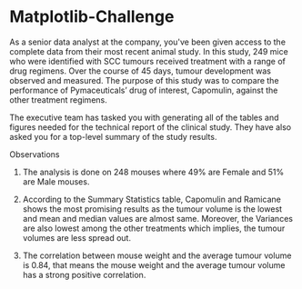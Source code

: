 # Matplotlib-Challenge
As a senior data analyst at the company, you've been given access to the complete data from their most recent 
animal study. In this study, 249 mice who were identified with SCC tumours received treatment with a range of drug regimens. 
Over the course of 45 days, tumour development was observed and measured. 
The purpose of this study was to compare the performance of Pymaceuticals’ drug of interest, Capomulin, against the other treatment regimens.

The executive team has tasked you with generating all of the tables and figures needed for the technical report of the clinical study. 
They have also asked you for a top-level summary of the study results.

Observations

1. The analysis is done on 248 mouses where 49% are Female and 51% are Male mouses.

2. According to the Summary Statistics table, Capomulin and Ramicane shows the most promising results as the tumour volume is 
the lowest and mean and median values are almost same. 
Moreover, the Variances are also lowest among the other treatments which implies, the tumour volumes are less spread out.
3. The correlation between mouse weight and the average tumour volume is 0.84, 
that means the mouse weight and the average tumour volume has a strong positive correlation.
